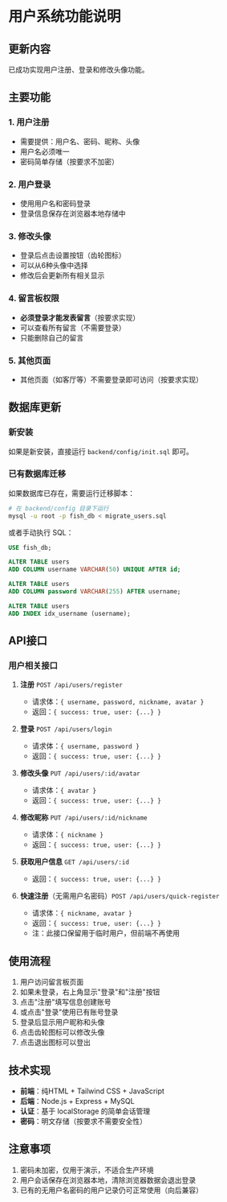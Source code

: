 # 用户系统功能说明

## 更新内容

已成功实现用户注册、登录和修改头像功能。

## 主要功能

### 1. 用户注册
- 需要提供：用户名、密码、昵称、头像
- 用户名必须唯一
- 密码简单存储（按要求不加密）

### 2. 用户登录
- 使用用户名和密码登录
- 登录信息保存在浏览器本地存储中

### 3. 修改头像
- 登录后点击设置按钮（齿轮图标）
- 可以从6种头像中选择
- 修改后会更新所有相关显示

### 4. 留言板权限
- **必须登录才能发表留言**（按要求实现）
- 可以查看所有留言（不需要登录）
- 只能删除自己的留言

### 5. 其他页面
- 其他页面（如客厅等）不需要登录即可访问（按要求实现）

## 数据库更新

### 新安装
如果是新安装，直接运行 `backend/config/init.sql` 即可。

### 已有数据库迁移
如果数据库已存在，需要运行迁移脚本：

```bash
# 在 backend/config 目录下运行
mysql -u root -p fish_db < migrate_users.sql
```

或者手动执行 SQL：

```sql
USE fish_db;

ALTER TABLE users 
ADD COLUMN username VARCHAR(50) UNIQUE AFTER id;

ALTER TABLE users 
ADD COLUMN password VARCHAR(255) AFTER username;

ALTER TABLE users 
ADD INDEX idx_username (username);
```

## API接口

### 用户相关接口

1. **注册** `POST /api/users/register`
   - 请求体：`{ username, password, nickname, avatar }`
   - 返回：`{ success: true, user: {...} }`

2. **登录** `POST /api/users/login`
   - 请求体：`{ username, password }`
   - 返回：`{ success: true, user: {...} }`

3. **修改头像** `PUT /api/users/:id/avatar`
   - 请求体：`{ avatar }`
   - 返回：`{ success: true, user: {...} }`

4. **修改昵称** `PUT /api/users/:id/nickname`
   - 请求体：`{ nickname }`
   - 返回：`{ success: true, user: {...} }`

5. **获取用户信息** `GET /api/users/:id`
   - 返回：`{ success: true, user: {...} }`

6. **快速注册**（无需用户名密码）`POST /api/users/quick-register`
   - 请求体：`{ nickname, avatar }`
   - 返回：`{ success: true, user: {...} }`
   - 注：此接口保留用于临时用户，但前端不再使用

## 使用流程

1. 用户访问留言板页面
2. 如果未登录，右上角显示"登录"和"注册"按钮
3. 点击"注册"填写信息创建账号
4. 或点击"登录"使用已有账号登录
5. 登录后显示用户昵称和头像
6. 点击齿轮图标可以修改头像
7. 点击退出图标可以登出

## 技术实现

- **前端**：纯HTML + Tailwind CSS + JavaScript
- **后端**：Node.js + Express + MySQL
- **认证**：基于 localStorage 的简单会话管理
- **密码**：明文存储（按要求不需要安全性）

## 注意事项

1. 密码未加密，仅用于演示，不适合生产环境
2. 用户会话保存在浏览器本地，清除浏览器数据会退出登录
3. 已有的无用户名密码的用户记录仍可正常使用（向后兼容）

